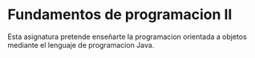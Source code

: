 # Fundamentos de programacion II
Esta asignatura pretende enseñarte la programacion orientada a objetos mediante el lenguaje de programacion Java.
